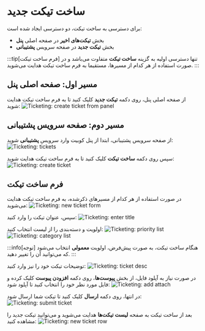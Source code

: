 # ساخت تیکت جدید

برای دسترسی به ساخت تیکت، دو دسترسی ایجاد شده است:

- بخش **تیکت‌های اخیر** در صفحه اصلی **پنل**
- بخش **تیکت جدید** در صفحه سرویس **پشتیبانی**

:::tip[فرم ساخت تیکت]
تنها دسترسی اولیه به گزینه **ساخت تیکت** متفاوت می‌باشد و در صورت استفاده از هر کدام از مسیرها، مستقیما به فرم ساخت تیکت هدایت می‌شوید.
:::

## مسیر اول: صفحه اصلی پنل

از صفحه اصلی پنل، روی دکمه **تیکت جدید** کلیک کنید تا به فرم ساخت تیکت هدایت شوید:
![Ticketing: create ticket from panel](create-ticket-from-panel.png)

## مسیر دوم: صفحه سرویس پشتیبانی

از صفحه سرویس پشتیبانی، ابتدا از پنل کوبیت وارد سرویس **پشتیبانی** شوید:
![Ticketing: tickets](ticketing.png)

سپس روی دکمه **ساخت تیکت** کلیک کنید تا به فرم ساخت تیکت هدایت شوید:
![Ticketing: create ticket](create-ticket.png)

## فرم ساخت تیکت

در صورت استفاده از هر کدام از مسیرهای ذکرشده، به فرم ساخت تیکت هدایت می‌شوید:
![Ticketing: new ticket form](new-ticket-form.png)

سپس، عنوان تیکت را وارد کنید:
![Ticketing: enter title](enter-title.png)

اولویت و دسته‌بندی را از لیست انتخاب کنید:
![Ticketing: priority list](priority-list.png)
![Ticketing: category list](category-list.png)

:::info[توجه]
هنگام ساخت تیکت، به صورت پیش‌فرض، اولویت **معمولی** انتخاب می‌شود که می‌توانید آن را تغییر دهید.
:::

توضیحات تیکت خود را نیز وارد کنید:
![Ticketing: ticket desc](ticket-desc.png)

در صورت نیاز به آپلود فایل، از بخش **پیوست‌ها**، روی دکمه **افزودن پیوست** کلیک کرده و فایل مورد نظر خود را انتخاب کنید تا آپلود شود:
![Ticketing: add attach](add-attach.png)

در انتها، روی دکمه **ارسال** کلیک کنید تا تیکت شما ارسال شود:
![Ticketing: submit ticket](submit-ticket.png)

بعد از ساخت تیکت به صفحه **لیست تیکت‌ها** هدایت می‌شوید و می‌توانید تیکت جدید را مشاهده کنید:
![Ticketing: new ticket row](new-ticket-row.png)

